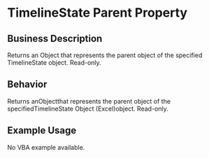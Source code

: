 # TimelineState Parent Property

## Business Description
Returns an Object that represents the parent object of the specified TimelineState object. Read-only.

## Behavior
Returns anObjectthat represents the parent object of the specifiedTimelineState Object (Excel)object. Read-only.

## Example Usage
No VBA example available.